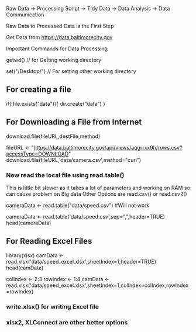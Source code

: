 Raw Data -> Processing Script -> Tidy Data -> Data Analysis -> Data Communication


Raw Data to Processed Data is the First Step

Get Data from https://data.baltimorecity.gov

Important Commands for Data Processing

getwd() // for Getting working directory

set("/Desktop/") // For setting other working directory


## For creating a file

if(!file.exists("data")){
    dir.create("data")
}

## For Downloading a File from Internet

download.file(fileURL,destFile,method)


fileURL <- "https://data.baltimorecity.gov/api/views/aqgr-xx9h/rows.csv?accessType=DOWNLOAD"
download.file(fileURL,'data/camera.csv',method="curl")


### Now read the local file using read.table()
This is little bit slower as it takes a lot of parameters and working on RAM so can cause problem on Big data
Other Options are read.csv() or read.csv2()

cameraData <- read.table("data/speed.csv") #Will not work

cameraData <- read.table('data/speed.csv',sep=",",header=TRUE)
head(cameraData)


## For Reading Excel Files
library(xlsx)
camData <- read.xlsx('data/speed_excel.xlsx',sheetIndex=1,header=TRUE)
head(camData)

colIndex <- 2:3
rowIndex <- 1:4
camData <- read.xlsx('data/speed_excel.xlsx',sheetIndex=1,colIndex=colIndex,rowIndex=rowIndex)

### write.xlsx() for writing Excel file
### xlsx2, XLConnect are other better options

